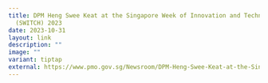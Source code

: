 ```yaml
---
title: DPM Heng Swee Keat at the Singapore Week of Innovation and Technology
  (SWITCH) 2023
date: 2023-10-31
layout: link
description: ""
image: ""
variant: tiptap
external: https://www.pmo.gov.sg/Newsroom/DPM-Heng-Swee-Keat-at-the-Singapore-Week-of-Innovation-and-Technology
---
```

